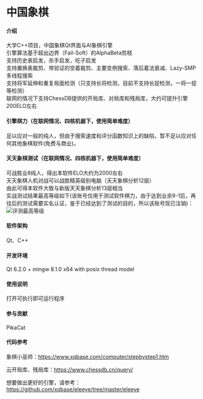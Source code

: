 # 中国象棋

#### 介绍
大学C++项目，中国象棋Qt界面与AI象棋引擎\
引擎算法基于超出边界（Fail-Soft）的AlphaBeta剪枝\
支持历史表启发，杀手启发，吃子启发\
支持置换表裁剪、带验证的空着裁剪、主要变例搜索、落后着法衰减、Lazy-SMP多线程搜索\
支持将军延伸和重复局面检测（只支持长将检测，目前不支持长捉检测，一将一捉等检测）\
联网的情况下支持ChessDB提供的开局库、对局库和残局库，大约可提升引擎200ELO左右

#### 引擎棋力（在联网情况、四核机器下，使用简单难度）
足以应对一般的纯人，但由于搜索速度和评分函数知识上的缺陷，暂不足以应对任何其他象棋软件(免费与商业)。

#### 天天象棋测试（在联网情况、四核机器下，使用简单难度）
可战胜业8纯人，得出本软件ELO大约为2000左右\
天天象棋人机对战可以战胜精英级别电脑（天天象棋分析12层）\
由此可得本软件大致与新版天天象棋分析13层相当\
实战测试结果最高等级如下(该账号仅用于测试软件棋力，由于达到业余9-1后，再往后的测试需要实名认证，鉴于已经达到了测试的目的，所以该账号现已注销)：
![评测最高等级](https://images.gitee.com/uploads/images/2021/0823/185211_45f94b91_7628839.jpeg "QQ图片20210823185009.jpg")

#### 软件架构
Qt、C++

#### 开发环境
Qt 6.2.0 + mingw 8.1.0 x64 with posix thread model

#### 使用说明
打开可执行即可运行程序

#### 参与贡献
PikaCat

#### 代码参考
象棋小巫师：https://www.xqbase.com/computer/stepbystep1.htm

云开局库、残局库：https://www.chessdb.cn/query/

想要做出更好的引擎，请参考：https://github.com/xqbase/eleeye/tree/master/eleeye